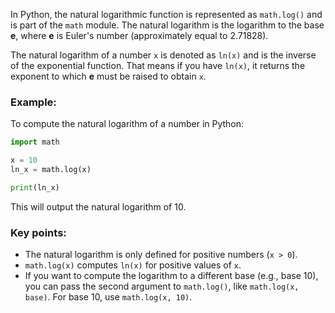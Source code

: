 In Python, the natural logarithmic function is represented as `math.log()` and is part of the `math` module. The natural logarithm is the logarithm to the base **e**, where **e** is Euler's number (approximately equal to 2.71828). 

The natural logarithm of a number `x` is denoted as `ln(x)` and is the inverse of the exponential function. That means if you have `ln(x)`, it returns the exponent to which **e** must be raised to obtain `x`.

### Example:
To compute the natural logarithm of a number in Python:

```python
import math

x = 10
ln_x = math.log(x)

print(ln_x)
```

This will output the natural logarithm of 10.

### Key points:
- The natural logarithm is only defined for positive numbers (`x > 0`).
- `math.log(x)` computes `ln(x)` for positive values of `x`.
- If you want to compute the logarithm to a different base (e.g., base 10), you can pass the second argument to `math.log()`, like `math.log(x, base)`. For base 10, use `math.log(x, 10)`.
